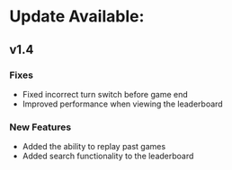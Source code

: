 # Update Available:
## v1.4
### Fixes
- Fixed incorrect turn switch before game end
- Improved performance when viewing the leaderboard

### New Features
- Added the ability to replay past games
- Added search functionality to the leaderboard
